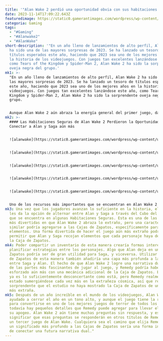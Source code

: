 ```yaml
---
title: '"Alan Wake 2 perdió una oportunidad obvia con sus habitaciones seguras."'
date: 2023-11-14T17:09:22.643Z
featuredimage: https://static0.gamerantimages.com/wordpress/wp-content/uploads/2023/11/alanwake2_shoebox_featured.jpeg?q=50&fit=contain&w=1140&h=&dpr=1.5
categoria: Gaming
tags:
  - "#Gaming"
  - "#Alanwake2"
  - "#AlanWake"
short-description: '"En un año lleno de lanzamientos de alto perfil, Alan Wake 2
  ha sido una de las mayores sorpresas de 2023. Se ha lanzado un tesoro de
  títulos esperados este año, haciendo que 2023 sea uno de los mejores años en
  la historia de los videojuegos. Con juegos tan excelentes lanzándose este año,
  como Tears of the Kingdom y Spider-Man 2, Alan Wake 2 ha sido la sorprendente
  oveja negra del grupo.'
mk1: >-
  "En un año lleno de lanzamientos de alto perfil, Alan Wake 2 ha sido una de
  las mayores sorpresas de 2023. Se ha lanzado un tesoro de títulos esperados
  este año, haciendo que 2023 sea uno de los mejores años en la historia de los
  videojuegos. Con juegos tan excelentes lanzándose este año, como Tears of the
  Kingdom y Spider-Man 2, Alan Wake 2 ha sido la sorprendente oveja negra del
  grupo.


  Aunque Alan Wake 2 aún abraza la energía general del primer juego, da un giro al primer juego no solo centrándose más en el survival horror, sino también utilizando un enfoque de doble protagonista que hace que Alan Wake 2 sea aún más cautivador que su predecesor. La adición de Saga Anderson a la historia de Alan le da al juego más capas de misterio, y su personalidad tranquila y serena es un buen contraste con el estado nervioso de Alan. Sin embargo, por convincente que sea el juego y los personajes, aún hay una oportunidad perdida con respecto a las Habitaciones Seguras del juego que podría agregar otra capa al excepcional juego de doble protagonista.
mk2: >-
  #### Las Habitaciones Seguras de Alan Wake 2 Perdieron la Oportunidad de
  Conectar a Alan y Saga aún más


  ![alanwake](https://static0.gamerantimages.com/wordpress/wp-content/uploads/2023/11/alanwake2_shoebox_1.jpeg?q=50&fit=contain&w=750&h=415&dpr=1.5 "alanwake")


  ![alanwake](https://static0.gamerantimages.com/wordpress/wp-content/uploads/2023/11/alanwake2_shoebox_2.jpeg?q=50&fit=contain&w=750&h=415&dpr=1.5 "alanwake")


  ![alanwake](https://static0.gamerantimages.com/wordpress/wp-content/uploads/2023/11/alanwake2_shoebox_3.jpeg?q=50&fit=contain&w=750&h=415&dpr=1.5 "alanwake")


  ![alanwake](https://static0.gamerantimages.com/wordpress/wp-content/uploads/2023/11/alanwake2_shoebox4.jpeg?q=50&fit=contain&w=750&h=415&dpr=1.5 "alanwake")


  ![alanwake](https://static0.gamerantimages.com/wordpress/wp-content/uploads/2023/11/alanwake2_shoebox_5.jpeg?q=50&fit=contain&w=750&h=415&dpr=1.5 "alanwake")


  Uno de los recursos más importantes que se encuentran en Alan Wake 2 son las Habitaciones Seguras. A lo largo del juego, las Habitaciones Seguras son lugares donde los jugadores pueden guardar su progreso y también tomar un respiro de la atmósfera inquietante y, a menudo, intensa del juego. Una de las características principales de estas Habitaciones Seguras son las Cajas de Zapatos, que los jugadores usan para almacenar elementos adicionales que ocupan espacio en su inventario. Aunque estas Cajas de Zapatos son buenas para gestionar el inventario, también representan una oportunidad perdida para llevar el juego de doble protagonista a nuevas alturas.
mk3: Una vez que los jugadores avanzan lo suficiente en la historia, el juego
  les da la opción de alternar entre Alan y Saga a través del Cubo del Conserje
  que se encuentra en algunas Habitaciones Seguras. Esta es una de las formas
  más divertidas en que Alan Wake 2 abraza lo extraño, pero una característica
  similar podría agregarse a las Cajas de Zapatos, específicamente para los
  elementos. Una forma divertida de hacer el juego aún más extraño podría ser
  permitir que Alan y Saga recojan elementos que cada personaje haya dejado en
  la Caja de Zapatos.
mk4: Poder compartir un inventario de esta manera crearía formas interesantes de
  planificar estrategias entre los personajes. Algo que Alan deja en una Caja de
  Zapatos podría ser de gran utilidad para Saga, y viceversa. Utilizar la Caja
  de Zapatos de esta manera también añadiría una capa más profunda a la conexión
  entre Saga y Alan. El hecho de que Alan Wake 2 logre una narrativa dual es una
  de las partes más fascinantes de jugar al juego, y Remedy podría haberse
  esforzado aún más con una mecánica adicional de la Caja de Zapatos. El juego
  ya es lo suficientemente desconcertante como está, pero Remedy realmente ha
  estado sumergiéndose cada vez más en la extrañeza cósmica, así que resulta
  sorprendente que el estudio no haya mostrado la Caja de Zapatos de una manera
  más extraña.
mk5: Después de un año increíble en el mundo de los videojuegos, Alan Wake 2 ha
  ayudado a cerrar el año en un tono alto, y aunque el juego tiene la receta
  para convertirse en uno de los mejores juegos de terror de todos los tiempos,
  todavía hay pequeños detalles que Remedy puede agregar para llevar el juego a
  su apogeo. Alan Wake 2 aún tiene muchas preguntas sin respuesta, y eso podría
  significar que esas preguntas se responderán en otros títulos de Remedy o con
  un tercer juego de Alan Wake. Cualquiera sea el camino que elija Remedy, darle
  un significado más profundo a las Cajas de Zapatos sería una forma interesante
  de conectar una futura narrativa dual."
---
```


